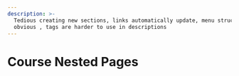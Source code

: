```yaml
---
description: >-
  Tedious creating new sections, links automatically update, menu structure is
  obvious , tags are harder to use in descriptions
---
```


# Course Nested Pages

